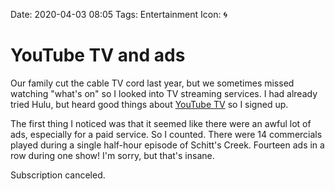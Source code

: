 Date: 2020-04-03 08:05
Tags: Entertainment
Icon: 🌀

# YouTube TV and ads

Our family cut the cable TV cord last year, but we sometimes missed watching "what's on" so I looked into TV streaming services. I had already tried Hulu, but heard good things about [YouTube TV](https://tv.youtube.com/welcome/) so I signed up.

The first thing I noticed was that it seemed like there were an awful lot of ads, especially for a paid service. So I counted. There were 14 commercials played during a single half-hour episode of Schitt's Creek. Fourteen ads in a row during one show! I'm sorry, but that's insane.

Subscription canceled.